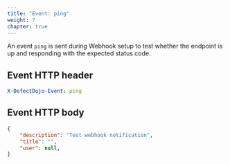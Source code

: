```yaml
---
title: "Event: ping"
weight: 7
chapter: true
---
```


An event `ping` is sent during Webhook setup to test whether the endpoint is up and responding with the expected status code.

## Event HTTP header
```yaml
X-DefectDojo-Event: ping
```

## Event HTTP body
```json
{
    "description": "Test webhook notification",
    "title": "",
    "user": null,
}
```
